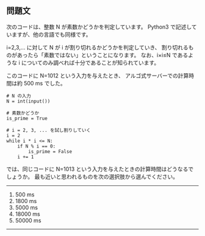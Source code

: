 ## 問題文

次のコードは、整数 N が素数かどうかを判定しています。 Python3 で記述していますが、他の言語でも同様です。

i=2,3,… に対して N が i が割り切れるかどうかを判定していき、 割り切れるものがあったら「素数ではない」ということになります。 なお、i×i≤N であるような i についてのみ調べれば十分であることが知られています。

このコードに N=1012 という入力を与えたとき、 アルゴ式サーバーでの計算時間は約 500 ms でした。

```text
# N の入力
N = int(input())

# 素数かどうか
is_prime = True

# i = 2, 3, ... を試し割りしていく
i = 2
while i * i <= N:
    if N % i == 0:
        is_prime = False
    i += 1
```

では、同じコードに N=1013 という入力を与えたときの計算時間はどうなるでしょうか。 最も近いと思われるものを次の選択肢から選んでください。

---

1. 500 ms
2. 1800 ms
3. 5000 ms
4. 18000 ms
5. 50000 ms

---
